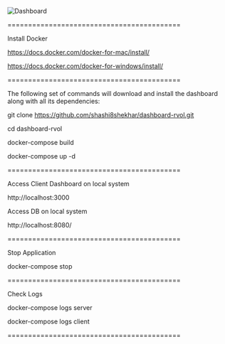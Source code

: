 ![Dashboard](https://user-images.githubusercontent.com/3517062/114493081-78473900-9c37-11eb-9524-dee797ed383c.jpg)


==========================================

Install Docker

https://docs.docker.com/docker-for-mac/install/

https://docs.docker.com/docker-for-windows/install/

==========================================

The following set of commands will download and install the dashboard along with all its dependencies:

git clone https://github.com/shashi8shekhar/dashboard-rvol.git

cd dashboard-rvol

docker-compose build

docker-compose up -d

==========================================

Access Client Dashboard on local system

http://localhost:3000

Access DB on local system

http://localhost:8080/

==========================================

Stop Application

docker-compose stop

==========================================

Check Logs

docker-compose logs server

docker-compose logs client


==========================================
